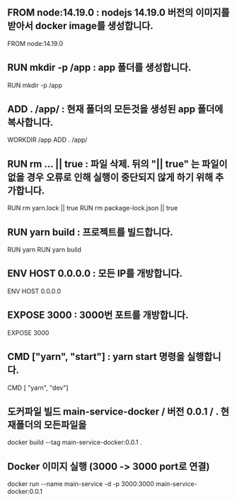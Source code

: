## FROM node:14.19.0 : nodejs 14.19.0 버전의 이미지를 받아서 docker image를 생성합니다.
FROM node:14.19.0 

## RUN mkdir -p /app : app 폴더를 생성합니다.

RUN mkdir -p /app

## ADD . /app/ : 현재 폴더의 모든것을 생성된 app 폴더에 복사합니다.

WORKDIR /app
ADD . /app/

## RUN rm ... || true : 파일 삭제. 뒤의 "|| true" 는 파일이 없을 경우 오류로 인해 실행이 중단되지 않게 하기 위해 추가합니다.

RUN rm yarn.lock || true
RUN rm package-lock.json || true

## RUN yarn build : 프로젝트를 빌드합니다.

RUN yarn
RUN yarn build

## ENV HOST 0.0.0.0 : 모든 IP를 개방합니다.

ENV HOST 0.0.0.0

## EXPOSE 3000 : 3000번 포트를 개방합니다.

EXPOSE 3000

## CMD ["yarn", "start"] : yarn start 명령을 실행합니다.

CMD [ "yarn", "dev"]

## 도커파일 빌드 main-service-docker / 버전 0.0.1 / . 현재폴더의 모든파일을

docker build --tag main-service-docker:0.0.1 .

## Docker 이미지 실행 (3000 -> 3000 port로 연결)

docker run --name main-service -d -p 3000:3000 main-service-docker:0.0.1








